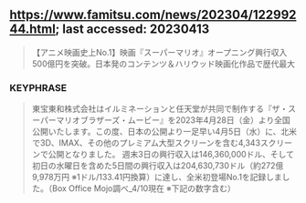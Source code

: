 ## https://www.famitsu.com/news/202304/12299244.html; last accessed: 20230413

> 【アニメ映画史上No.1】映画『スーパーマリオ』オープニング興行収入500億円を突破。日本発のコンテンツ＆ハリウッド映画化作品で歴代最大

### KEYPHRASE

> 東宝東和株式会社はイルミネーションと任天堂が共同で制作する『ザ・スーパーマリオブラザーズ・ムービー』を2023年4月28日（金）より全国公開いたします。この度、日本の公開より一足早い4月5日（水）に、北米で3D、IMAX、その他のプレミアム大型スクリーンを含む4,343スクリーンで公開となりました。
週末3日の興行収入は146,360,000ドル、そして初日の水曜日を含めた5日間の興行収入は204,630,730ドル（約272億9,978万円 ※1ドル/133.41円換算）に達し、全米初登場No.1を記録しました。（Box Office Mojo調べ_4/10現在 ※下記の数字含む）

